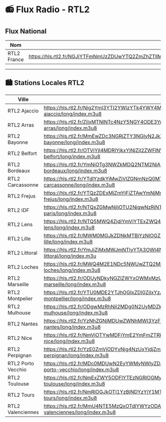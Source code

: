 # 📻 Flux Radio - RTL2



## Flux National

| Nom         | Flux                                       
|-------------|--------------------------------------------
| RTL2 France | https://hls.rtl2.fr/NGJjYTFmNmUzZDUwYTQ2ZmZhZTllMzY1ZDEzNDI4NDIuMTc0NzA3NjE4MA~~/radio/webpHJPXnXrN7B6J7Q8mcqmxP/national/rtl2/long/index.m3u8

---

## 🏙️ Stations Locales RTL2

| Ville               | Flux                                                                 
|---------------------|----------------------------------------------------------------------
| RTL2 Ajaccio        | https://hls.rtl2.fr/Njg2YmI3YTI2YWIzYTk4YWY4MjI5ZWU2Y2IxMWY2N2YuMTc0NzA3NjExMQ~~/radio/webpHJPXnXrN7B6J7Q8mcqmxP/local/rtl2-ajaccio/long/index.m3u8
| RTL2 Arras          | https://hls.rtl2.fr/ZjIxMTNlNTc4NzY5NGY4ODE3YmJhMmNhNGZmMWVlMzMuMTc0NzA3NjMzOQ~~/radio/webpHJPXnXrN7B6J7Q8mcqmxP/local/rtl2-arras/long/index.m3u8
| RTL2 Bayonne        | https://hls.rtl2.fr/MmEwZDc3NGRjZTY3NGIyN2JkZjAwYmU0MmVjYmE0NjcuMTc0NzA3NjQ3OA~~/radio/webpHJPXnXrN7B6J7Q8mcqmxP/local/rtl2-bayonne/long/index.m3u8
| RTL2 Belfort        | https://hls.rtl2.fr/OTViYjI4MDRlYjkxYjNjZjI2ZWFlNWFhOGJmOGNiNGUuMTc0NzA3NjUxMg~~/radio/webpHJPXnXrN7B6J7Q8mcqmxP/local/rtl2-belfort/long/index.m3u8
| RTL2 Bordeaux       | https://hls.rtl2.fr/YmNiOTg3NWZkMDQ2NTM2NjA5ZWE4ZjcwMDk3MTU0YzYuMTc0NzA3NjMxOQ~~/radio/webpHJPXnXrN7B6J7Q8mcqmxP/local/rtl2-bordeaux/long/index.m3u8
| RTL2 Carcassonne    | https://hls.rtl2.fr/YTdlYzdkYjMwZjVlZGNmNzQ0MTI4ZDNhNjlmNTgyNzYuMTc0NzA3NTUwNQ~~/radio/webpHJPXnXrN7B6J7Q8mcqmxP/local/rtl2-carcassonne/long/index.m3u8
| RTL2 Frejus         | https://hls.rtl2.fr/YTQzZDExMjZmYjFiZTAwYmNjMmYxMmFlNmUyYjc3ZmUuMTc0NzA3NjY5Nw~~/radio/webpHJPXnXrN7B6J7Q8mcqmxP/local/rtl2-frejus/long/index.m3u8
| RTL2 IDF            | https://hls.rtl2.fr/NTQxZGMwNjljOTU2NjgwNzRjNTE0NGRmNDIxYTlhYTQuMTc0NzA3Njc5OA~~/radio/webpHJPXnXrN7B6J7Q8mcqmxP/local/rtl2-paris/long/index.m3u8
| RTL2 Lens           | https://hls.rtl2.fr/NTQ5MWQ4ZjdiYmViYTExZWQ4ZjM0YjBjODNlOTRiYTAuMTc0NzA3NjUzNA~~/radio/webpHJPXnXrN7B6J7Q8mcqmxP/local/rtl2-lens/long/index.m3u8
| RTL2 Lille          | https://hls.rtl2.fr/MWM0MGJkZDNkMTBjYzNlOGZiYzliMzQ1OGQ0Mzc5NjUuMTc0NzA3NjU5OA~~/radio/webpHJPXnXrN7B6J7Q8mcqmxP/local/rtl2-lille/long/index.m3u8
| RTL2 Littoral       | https://hls.rtl2.fr/YmJiZjMxMWJmNTIyYTA3OWI4N2Q5MDY2OWY0MzViMzYuMTc0NzA3NjE2MQ~~/radio/webpHJPXnXrN7B6J7Q8mcqmxP/local/rtl2-littoral/long/index.m3u
| RTL2 Loches         | https://hls.rtl2.fr/MWQ4M2E1NDc5NWUwZTQ2Mjk3OWU4MTc0N2IyMmM2NWYuMTc0NzA3NjcyNw~~/radio/webpHJPXnXrN7B6J7Q8mcqmxP/local/rtl2-loches/long/index.m3u8
| RTL2 Marseille      | https://hls.rtl2.fr/ODUyNDkyNGZlZWYxOWMxMzUxNThmNGZiMzQ0MDQ2MzguMTc0NzA3NjM1Nw~~/radio/webpHJPXnXrN7B6J7Q8mcqmxP/local/rtl2-marseille/long/index.m3u8
| RTL2 Montpelier     | https://hls.rtl2.fr/YTU0MDE2YTJhOGIxZDI0ZjIxYzJkMzFiMzM1ZTdkY2YuMTc0NzA3NjE0Mg~~/radio/webpHJPXnXrN7B6J7Q8mcqmxP/local/rtl2-montpellier/long/index.m3u8
| RTL2 Mulhouse       | https://hls.rtl2.fr/ODgwMzRhNjI2MDg0N2UyMDZkMjRkMDNkNWIwNzVkMjQuMTc0NzA3Njg3Mw~~/radio/webpHJPXnXrN7B6J7Q8mcqmxP/local/rtl2-mulhouse/long/index.m3u8
| RTL2 Nantes         | https://hls.rtl2.fr/YzNhZGNjMDUwZWNhMWI3YzFjNzRiNjU1ZDFjNjI0YWIuMTc0NzA3Njg5Nw~~/radio/webpHJPXnXrN7B6J7Q8mcqmxP/local/rtl2-nantes/long/index.m3u8
| RTL2 Nice           | https://hls.rtl2.fr/NmViOTYwMDFiYmE2YmFmZTRkOTQwNTljMWYzODg4YWYuMTc0NzA3NjYzMw~~/radio/webpHJPXnXrN7B6J7Q8mcqmxP/local/rtl2-nice/long/index.m3u8
| RTL2 Perpignan      | https://hls.rtl2.fr/YzE0ZmVjODYyNjg4NzUxYjdjZmU5NGZmZWMwYTlkODguMTc0NzA3Njk4Mg~~/radio/webpHJPXnXrN7B6J7Q8mcqmxP/local/rtl2-perpignan/long/index.m3u8
| RTL2 Porto Vecchio  | https://hls.rtl2.fr/MDc0MDUwN2EyYWMyNWIyZDJiODZlYzA3NGU5NzE5MTUuMTc0NzA3NzAwOA~~/radio/webpHJPXnXrN7B6J7Q8mcqmxP/local/rtl2-porto-vecchio/long/index.m3u8
| RTL2 Toulouse       | https://hls.rtl2.fr/NmExZWY5ODFlYTEzNGRlOGMyMGVhNjAxOGZkY2RkMmMuMTc0NzA3NjgwOQ~~/radio/webpHJPXnXrN7B6J7Q8mcqmxP/local/rtl2-toulouse/long/index.m3u8
| RTL2 Tours          | https://hls.rtl2.fr/NmRlOGJkOTI1YzBjNDYzYjY1MTEyNWU2ZjVmMmVlOTcuMTc0NzA3NzE0Nw~~/radio/webpHJPXnXrN7B6J7Q8mcqmxP/local/rtl2-tours/long/index.m3u8
| RTL2 Valenciennes   | https://hls.rtl2.fr/MmU4NTE5MzQxOTdlYWYzODA4MWUzY2M4MDE0ZTc5MjguMTc0NzA3NzA5NA~~/radio/webpHJPXnXrN7B6J7Q8mcqmxP/local/rtl2-valenciennes/long/index.m3u8
